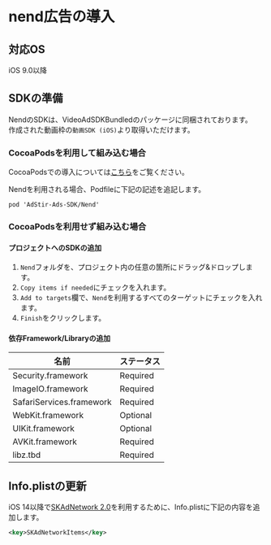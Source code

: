 <script src="https://ajax.aspnetcdn.com/ajax/jquery/jquery-1.9.0.min.js"></script>
<script src="../../custom/js/replace_network_skplist.js"></script>

# nend広告の導入

## 対応OS
iOS 9.0以降

## SDKの準備
NendのSDKは、VideoAdSDKBundledのパッケージに同梱されております。  
作成された動画枠の`動画SDK (iOS)`より取得いただけます。

### CocoaPodsを利用して組み込む場合

CocoaPodsでの導入については[こちら](../init/cocoapods.md)をご覧ください。

Nendを利用される場合、Podfileに下記の記述を追記します。  

```
pod 'AdStir-Ads-SDK/Nend'
```

### CocoaPodsを利用せず組み込む場合

#### プロジェクトへのSDKの追加
1. `Nend`フォルダを、プロジェクト内の任意の箇所にドラッグ&ドロップします。
1. `Copy items if needed`にチェックを入れます。
1. `Add to targets`欄で、`Nend`を利用するすべてのターゲットにチェックを入れます。
1. `Finish`をクリックします。

#### 依存Framework/Libraryの追加
名前|ステータス
----|----
Security.framework|Required
ImageIO.framework|Required
SafariServices.framework|Required
WebKit.framework|Optional
UIKit.framework|Optional
AVKit.framework|Required
libz.tbd|Required

## Info.plistの更新

iOS 14以降で[SKAdNetwork 2.0](https://developer.apple.com/documentation/storekit/skadnetwork)を利用するために、Info.plistに下記の内容を追加します。

```xml
<key>SKAdNetworkItems</key>
```